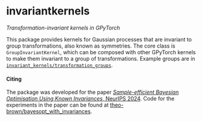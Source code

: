# invariantkernels
*Transformation-invariant kernels in GPyTorch*

This package provides kernels for Gaussian processes that are invariant to group transformations, also known as symmetries.
The core class is `GroupInvariantKernel`, which can be composed with other GPyTorch kernels to make them invariant to a group of transformations.
Example groups are in [`invariant_kernels/transformation_groups`](./invariantkernels/transformation_groups.py).

#### Citing

The package was developed for the paper [*Sample-efficient Bayesian Optimisation Using Known Invariances*, NeurIPS 2024](https://proceedings.neurips.cc/paper_files/paper/2024/hash/55aeba84b402008d3ed10440d906b4e1-Abstract-Conference.html). 
Code for the experiments in the paper can be found at [theo-brown/bayesopt_with_invariances](https://github.com/theo-brown/bayesopt_with_invariances).
